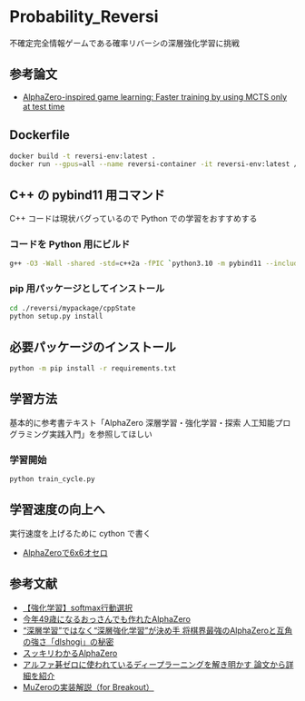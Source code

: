 # Probability_Reversi

不確定完全情報ゲームである確率リバーシの深層強化学習に挑戦

## 参考論文

- [AlphaZero-inspired game learning: Faster training by using MCTS only at test time](https://ieeexplore.ieee.org/stamp/stamp.jsp?arnumber=9893320&casa_token=rf3PGP-FzYwAAAAA:r4SJO2OdFAQVhRcmg0OCg8g0tLvvak3rimdrQGD5M3aXKVbODOEVCpVIsxCM6tDgcSP7rHGofmA)

## Dockerfile

```bash
docker build -t reversi-env:latest .
docker run --gpus=all --name reversi-container -it reversi-env:latest /bin/bash
```

## C++ の pybind11 用コマンド

C++ コードは現状バグっているので Python での学習をおすすめする

### コードを Python 用にビルド

```bash
g++ -O3 -Wall -shared -std=c++2a -fPIC `python3.10 -m pybind11 --includes` mctsbind.cpp -o cppMCTS`python3.10-config --extension-suffix` -I /usr/include/python3.10
```

### pip 用パッケージとしてインストール

```bash
cd ./reversi/mypackage/cppState
python setup.py install
```

## 必要パッケージのインストール

```bash
python -m pip install -r requirements.txt
```

## 学習方法

基本的に参考書テキスト「AlphaZero 深層学習・強化学習・探索 人工知能プログラミング実践入門」を参照してほしい

### 学習開始

```bash
python train_cycle.py
```

## 学習速度の向上へ

実行速度を上げるために cython で書く

- [AlphaZeroで6x6オセロ](https://qiita.com/AokiMasataka/items/40868c7a09b8d67c3101)

## 参考文献

- [【強化学習】softmax行動選択](https://www.tcom242242.net/entry/ai-2/%E5%BC%B7%E5%8C%96%E5%AD%A6%E7%BF%92/softmax/)
- [今年49歳になるおっさんでも作れたAlphaZero](https://tail-island.github.io/programming/2018/06/20/alpha-zero.html)
- [“深層学習”ではなく“深層強化学習”が決め手 将棋界最強のAlphaZeroと互角の強さ「dlshogi」の秘密](https://logmi.jp/tech/articles/324191)
- [スッキリわかるAlphaZero](https://horomary.hatenablog.com/entry/2021/06/21/000500)
- [アルファ碁ゼロに使われているディープラーニングを解き明かす 論文から詳細を紹介](https://codezine.jp/article/detail/10952)
- [MuZeroの実装解説（for Breakout）](https://horomary.hatenablog.com/entry/2021/08/04/205601)
